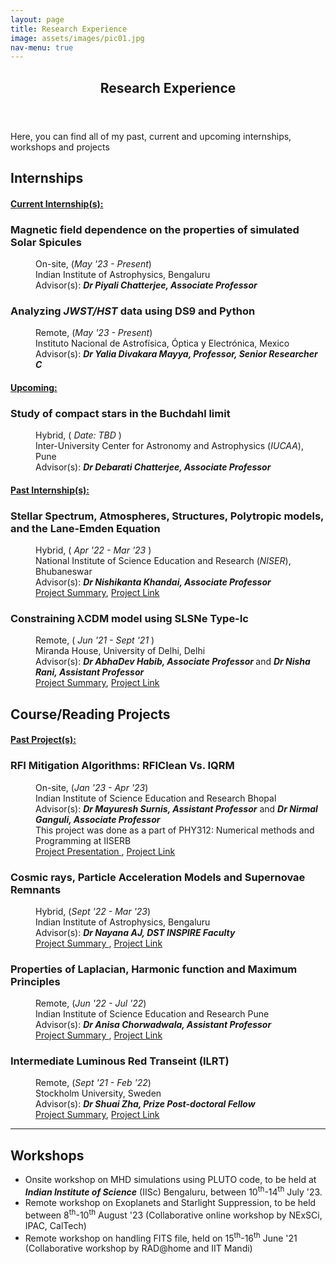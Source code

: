 ```yaml
---
layout: page
title: Research Experience
image: assets/images/pic01.jpg
nav-menu: true
---
```


<!-- Main -->
<div id="main" class="alt">

<!-- One -->
<section id="one">
	<div class="inner">
		<header class="major">
			<h1>Research Experience</h1>
		</header>

<!-- Content -->

<p>Here, you can find all of my past, current and upcoming internships, workshops and projects</p>


<div class="row">
	<div class="6u 12u$(medium)">
	<h2 id="content">Internships</h2>
		<dl>
		<h4><u>Current Internship(s):</u></h4>
		<h3><dt>Magnetic field dependence on the properties of simulated Solar Spicules</dt></h3>
		<dd>
		<p>On-site, (<i>May '23 - Present</i>) <br/> Indian Institute of Astrophysics, Bengaluru<br/> Advisor(s): <i><b> Dr Piyali Chatterjee, Associate Professor</b> </i> </p>
		</dd>
		<h3><dt>Analyzing <i>JWST/HST</i> data using DS9 and Python</dt></h3>
		<dd>
		<p>Remote, (<i>May '23 - Present</i>) <br/> Instituto Nacional de Astrof&iacute;sica, &Oacute;ptica y Electr&oacute;nica, Mexico<br/> Advisor(s): <i><b> Dr Yalia Divakara Mayya, Professor, Senior Researcher C</b> </i> </p>
		</dd>
		</dl>
		<dl>
		<h4><u>Upcoming:</u></h4>
		<h3><dt>Study of compact stars in the Buchdahl limit</dt></h3>
		<dd>
		<p>Hybrid, (<i> Date: TBD </i>) <br/> Inter-University Center for Astronomy and Astrophysics (<i>IUCAA</i>), Pune <br /> Advisor(s): <i><b> Dr Debarati Chatterjee, Associate Professor </b></i>  <br/> </p>
		</dd>
		</dl>
		<dl>
		<h4><u>Past Internship(s):</u></h4>
		<h3><dt>Stellar Spectrum, Atmospheres, Structures, Polytropic models, and the Lane-Emden Equation</dt></h3>
		<dd>
		<p> Hybrid, (<i> Apr '22 - Mar '23 </i>) <br/> National Institute of Science Education and Research (<i>NISER</i>), Bhubaneswar <br /> Advisor(s): <i><b> Dr Nishikanta Khandai, Associate Professor </b></i> <br/> <a href="https://drive.google.com/file/d/1dAZRr_H61Fn4JysHARnx6Ua9VJHmJshn/view">Project Summary</a>, <a href="https://drive.google.com/file/d/1PRUfBfN2ah_GLeydA4oJxT3InVRe1SNf/view?usp=drive_link">Project Link</a> </p>
		</dd>
		<h3><dt>Constraining λCDM model using SLSNe Type-Ic</dt></h3>
		<dd>
		<p> Remote, (<i> Jun '21 - Sept '21 </i>) <br/> Miranda House, University of Delhi, Delhi <br /> Advisor(s): <i><b> Dr AbhaDev Habib, Associate Professor </b></i> and <i><b> Dr Nisha Rani, Assistant Professor</b></i> <br/> <a href="https://drive.google.com/file/d/1mqpA_cCThByqpEO6ZV_03a8CU_5JJS1Q/view"> Project Summary</a>,  <a href="https://drive.google.com/file/d/1TOhDXJ9eeBFZR4Ahb0mVgwYkqQ7VoYVC/view?usp=drive_link"> Project Link </a> </p>
		</dd>
		</dl>
	</div>
	<div class="6u 12u$(medium)">
	<h2 id="content">Course/Reading Projects</h2>
		<dl>
		<h4><u>Past Project(s):</u></h4>
		<h3><dt>RFI Mitigation Algorithms: RFIClean Vs. IQRM</dt></h3>
		<dd>
		<p>On-site,  (<i>Jan '23 - Apr '23</i>) <br/> Indian Institute of Science Education and Research Bhopal<br/> Advisor(s): <i><b> Dr Mayuresh Surnis, Assistant Professor</b></i> and <i><b> Dr Nirmal Ganguli, Associate Professor</b></i> <br /> This project was done as a part of PHY312: Numerical methods and Programming at IISERB <br/> <a href="https://drive.google.com/file/d/18xydEH2tq9zOicAhHR8McO3HjnNI9GUI/view">Project Presentation </a>, <a href="https://drive.google.com/file/d/1eC7rqNnPYqjUQz9DJ58Kby4m3Mc5u8YA/view?usp=drive_link"> Project Link </a> </p>
		</dd>
		<h3><dt>Cosmic rays, Particle Acceleration Models and Supernovae Remnants</dt></h3>
		<dd>
		<p>Hybrid, (<i>Sept '22 - Mar '23</i>) <br/> Indian Institute of Astrophysics, Bengaluru <br/> Advisor(s): <i><b> Dr Nayana AJ, DST INSPIRE Faculty</b> </i>  <br/> <a href="https://drive.google.com/file/d/1Ro4-vmgnUuBV89mh4Xzx7nCd2Nh8aXKm/view"> Project Summary </a>, <a href="https://drive.google.com/file/d/1z8ExYywpvqixge1wX51t-KTZwjNIgXw4/view?usp=drive_link"> Project Link </a> </p>
		</dd>
		<h3><dt>Properties of Laplacian, Harmonic function and Maximum Principles</dt></h3>
		<dd>
		<p>Remote, (<i>Jun '22 - Jul '22</i>) <br/> Indian Institute of Science Education and Research Pune <br/> Advisor(s): <i><b> Dr Anisa Chorwadwala, Assistant Professor</b> </i>  <br/> <a href="https://drive.google.com/file/d/1JQzy4B8TZ1CCfolm2zzUeq5pf2jYVJf2/view">Project Summary </a>, <a href="https://drive.google.com/file/d/1EuFN0xylErcxlHdtIKtMfp-7BQ4uU20m/view?usp=drive_link"> Project Link </a>  </p>
		</dd>
		<h3><dt>Intermediate Luminous Red Transeint (ILRT)</dt></h3>
		<dd>
		<p>Remote, (<i>Sept '21 - Feb '22</i>) <br/> Stockholm University, Sweden <br/> Advisor(s): <i><b> Dr Shuai Zha, Prize Post-doctoral Fellow</b> </i>  <br/> <a href="https://drive.google.com/file/d/181MBNxa4WrCaKlgM6WQ_SNDRkqbF-yrN/view">Project Summary</a>, <a href="https://drive.google.com/file/d/1TugtRKgWuelyoFUCQGveEmWri1wSS2nL/view?usp=drive_link"> Project Link </a> </p>
		</dd>
		</dl>
	</div>
</div>


<hr class="major" />
<h2>Workshops</h2>
<div class="row">
	<div class="12u 12u$(small)">
		<ul>
			<li>Onsite workshop on MHD simulations using PLUTO code, to be held at <i><b>Indian Institute of Science</b></i> (IISc) Bengaluru, between 10<sup>th</sup>-14<sup>th</sup> July '23. </li>
			<li>Remote workshop on Exoplanets and Starlight Suppression, to be held between 8<sup>th</sup>-10<sup>th</sup> August '23 (Collaborative online workshop by NExSCi, IPAC, CalTech)  </li>
			<li>Remote workshop on handling FITS file, held on 15<sup>th</sup>-16<sup>th</sup> June '21 (Collaborative workshop by RAD@home and IIT Mandi)</li>
		</ul>
	</div>
</div>